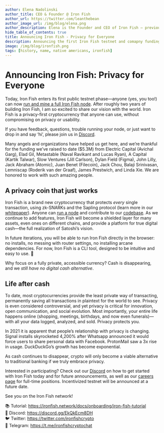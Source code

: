 ```yaml
---
author: Elena Nadolinski
author_title: CEO & Founder @ Iron Fish
author_url: https://twitter.com/leanthebean
author_image_url: /img/blog/elena.png
author_description: Elena is the Founder and CEO of Iron Fish — previously worked at Microsoft and Airbnb. Fell down the cryptocurrency rabbit hole in 2017. Really didn't want her insurance to know she eats pizza.
hide_table_of_contents: true
title: Announcing Iron Fish - Privacy for Everyone
description: Announcing the first Iron Fish testnet and comapny funding to date
image: /img/blog/ironfish.png
tags: [history, name, native americans, ironfish]
---
```


# Announcing Iron Fish: Privacy for Everyone

Today, Iron Fish enters its first public testnet phase—anyone (yes, you too!) can now [run and mine a full Iron Fish node](https://ironfish.network/docs/onboarding/iron-fish-tutorial). After roughly two years of building Iron Fish, I am so excited to share our vision with the world. Iron Fish is a privacy-first cryptocurrency that anyone can use, without compromising on privacy or usability.

If you have feedback, questions, trouble running your node, or just want to drop in and say ‘hi’, please join us in [Discord](https://discord.gg/EkQkEcm8DH).

Many angels and organizations have helped us get here, and we’re thankful for the funding we’ve raised to date ($5.3M) from Electric Capital (Avichal Garg), Elad Gil, Metastable (Naval Ravikant and Lucas Ryan), A Capital (Kartik Talwar), Slow Ventures (Jill Carlson), Dylan Field (Figma), John Lilly, Jack Abraham (Atomic), Juan Benet (Filecoin), Jack Chou, Balaji Srinivasan, Lemniscap (Roderik van der Graaf), James Prestwich, and Linda Xie. We are honored to work with such amazing people.

## A privacy coin that just works

Iron Fish is a brand new cryptocurrency that protects _every_ single transaction, using zk-SNARKs and the Sapling protocol (learn more in our [whitepaper](https://ironfish.network/docs/whitepaper/1_introduction)). Anyone can [run a node](https://ironfish.network/docs/onboarding/iron-fish-tutorial) and contribute to our [codebase](https://github.com/iron-fish/ironfish). As we continue to add features, Iron Fish will become a shielded layer for many assets, even ones on different chains, and provide a platform for true digital cash—the full realization of Satoshi’s vision.

In future iterations, you will be able to run Iron Fish directly in the browser: no installs, no messing with router settings, no installing arcane dependencies. For now, Iron Fish is a CLI tool, designed to be intuitive and easy to use. 🌈

Why focus on a fully private, accessible currency? Cash is disappearing, and we _still have no digital cash alternative_.

## Life after cash

To date, most cryptocurrencies provide the least private way of transacting, permanently saving all transactions in plaintext for the world to see. Privacy is even considered controversial, and yet privacy is critical for innovation, open communication, and social evolution. Most importantly, your entire life happens online (shopping, meetings, birthdays, and now even funerals)—with all your data logged, analyzed, and sold. Privacy protects you.

In 2021 it is apparent that people’s relationship with privacy is changing. Signal installs skyrocketed 4,200% after Whatsapp announced it would force users to share personal data with Facebook. ProtonMail saw a 3x rise in usage. DuckDuckGo’s growth has become exponential.

As cash continues to disappear, crypto will only become a viable alternative to traditional banking if we truly embrace privacy.

Interested in participating? Check out our [Discord](https://discord.gg/EkQkEcm8DH) on how to get started with Iron Fish today and for future announcements, as well as our [careers page](https://ironfish.network/careers/) for full-time positions. Incentivized testnet will be announced at a future date.

See you on the Iron Fish network!

📚 Tutorial: https://ironfish.network/docs/onboarding/iron-fish-tutorial  
🎤 Discord: https://discord.gg/EkQkEcm8DH  
🐦 Twitter: https://twitter.com/ironfishcrypto  
📢 Telegram: https://t.me/ironfishcryptochat

